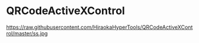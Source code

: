 # QRCodeActiveXControl

https://raw.githubusercontent.com/HiraokaHyperTools/QRCodeActiveXControl/master/ss.jpg
